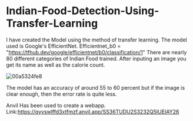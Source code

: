 # Indian-Food-Detection-Using-Transfer-Learning
I have created the Model using the method of transfer learning.
The model used is Google's EfficientNet.
Efficientnet_b0 = "https://tfhub.dev/google/efficientnet/b0/classification/1"
There are nearly 80 different categories of Indian Food trained.
After inputing an image you get its name as well as the calorie count.


![00a5324fe8](https://user-images.githubusercontent.com/97092882/162975910-68e3d0fd-9203-431c-8295-e6776b0e3563.jpg)

The model has an accuracy of around 55 to 60 percent but if the image is clear enough, then the error rate is quite less.

Anvil Has been used to create a webapp.
Link:https://qyvswlffd3xtfmzf.anvil.app/SS36TUDU2S3232Q5IUEIAY26
